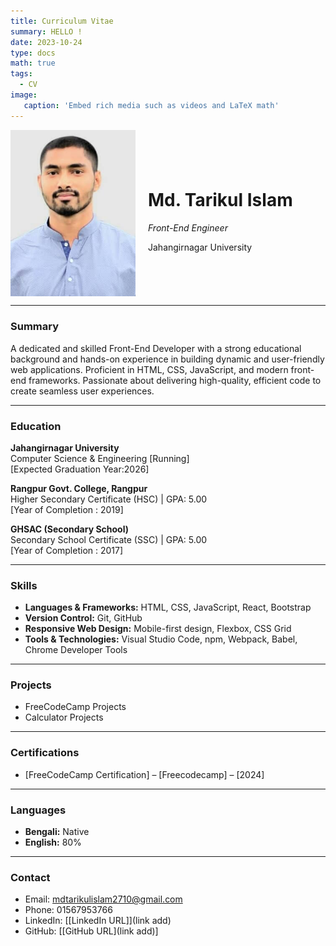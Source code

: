 ```yaml
---
title: Curriculum Vitae
summary: HELLO !
date: 2023-10-24
type: docs
math: true
tags:
  - CV
image:
   caption: 'Embed rich media such as videos and LaTeX math'
---
```


<div style="display: flex; align-items: center;">
  <img src="featured.jpg" alt="Md. Tarikul Islam" style="width: 200px; height: auto; margin-right: 20px;">
  <div>
    <h1>Md. Tarikul Islam</h1>
    <p><em>Front-End Engineer</em></p>
    <p>Jahangirnagar University</p>
  </div>
</div>

---

<!-- # MD. Tarikul Islam  
*Front-End Engineer*  
Jahangirnagar University   -->
<!-- [Your Contact Information]  
[Your LinkedIn or Portfolio URL] -->



### **Summary**

A dedicated and skilled Front-End Developer with a strong educational background and hands-on experience in building dynamic and user-friendly web applications. Proficient in HTML, CSS, JavaScript, and modern front-end frameworks. Passionate about delivering high-quality, efficient code to create seamless user experiences.

---

### **Education**

**Jahangirnagar University**  
Computer Science & Engineering [Running]  
[Expected Graduation Year:2026]

**Rangpur Govt. College, Rangpur**  
Higher Secondary Certificate (HSC) | GPA: 5.00  
[Year of Completion : 2019]

**GHSAC (Secondary School)**  
Secondary School Certificate (SSC) | GPA: 5.00  
[Year of Completion : 2017]

---

### **Skills**

- **Languages & Frameworks:** HTML, CSS, JavaScript, React, Bootstrap
- **Version Control:** Git, GitHub
- **Responsive Web Design:** Mobile-first design, Flexbox, CSS Grid
- **Tools & Technologies:** Visual Studio Code, npm, Webpack, Babel, Chrome Developer Tools

---

### **Projects**
- FreeCodeCamp Projects 
- Calculator Projects

---

### **Certifications**

- [FreeCodeCamp Certification] – [Freecodecamp] – [2024]

---

### **Languages**

- **Bengali:** Native
- **English:** 80%

<!-- - **Bengali:** Native -->

---

### **Contact**

- Email: mdtarikulislam2710@gmail.com
- Phone: 01567953766
- LinkedIn: [[LinkedIn URL]](link add)
- GitHub: [[GitHub URL](link add)]